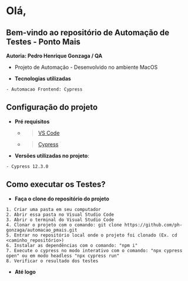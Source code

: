 # Olá, 
## Bem-vindo ao repositório de Automação de Testes - Ponto Mais
**Autoria: Pedro Henrique Gonzaga / QA**

* Projeto de Automação - Desenvolvido no ambiente MacOS

- **Tecnologias utilizadas**
```
- Automacao Frontend: Cypress
```
## Configuração do projeto

- **Pré requisitos**

  - > [VS Code](https://code.visualstudio.com/download)
  - > [Cypress](https://docs.cypress.io/guides/overview/why-cypress)

- **Versões utilizadas no projeto**:
```
- Cypress 12.3.0
```

## Como executar os Testes?

- **Faça o clone do repositório do projeto**

```
1. Criar uma pasta em seu computador
2. Abrir essa pasta no Visual Studio Code
3. Abrir o terminal do Visual Studio Code
4. Clonar o projeto com o comando: git clone https://github.com/ph-gonzaga/automacao_pmais.git
5. Entrar no repositório local onde o projeto foi clonado (Ex. cd <caminho_repositório>)
6. Instalar as dependências com o comando: "npm i"
7. Execute o cypress no modo interativo com o comando: "npx cypress open" ou em modo headless "npx cypress run"
8. Verificar o resultado dos testes
```

- **Até logo**
